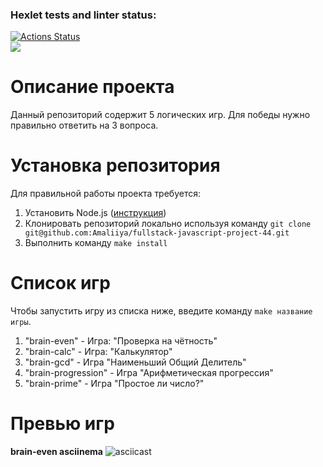 ### Hexlet tests and linter status:
[![Actions Status](https://github.com/Amaliiya/fullstack-javascript-project-44/actions/workflows/hexlet-check.yml/badge.svg)](https://github.com/Amaliiya/fullstack-javascript-project-44/actions)  
<a href="https://codeclimate.com/github/Amaliiya/fullstack-javascript-project-44/maintainability"><img src="https://api.codeclimate.com/v1/badges/53c15be6ba8b0d110583/maintainability" /></a>

# Описание проекта 
Данный репозиторий содержит 5 логических игр. Для победы нужно правильно ответить на 3 вопроса.

# Установка репозитория
Для правильной работы проекта требуется:
1. Установить Node.js (<a href = 'https://github.com/Hexlet/ru-instructions/blob/main/nodejs.md'>инструкция</a>)
2. Клонировать репозиторий локально используя команду `git clone git@github.com:Amaliiya/fullstack-javascript-project-44.git`
3. Выполнить команду `make install`

# Список игр 
Чтобы запустить игру из списка ниже, введите команду `make название игры`. 
1. "brain-even" - Игра: "Проверка на чётность"
2. "brain-calc" - Игра: "Калькулятор"
3. "brain-gcd" - Игра "Наименьший Общий Делитель"
4. "brain-progression" - Игра "Арифметическая прогрессия"
5. "brain-prime" - Игра "Простое ли число?"

# Превью игр
**brain-even asciinema**
![asciicast](https://asciinema.org/a/YlbDZo6UTMsZNKNGLgAWavZvj)


<a href = "https://asciinema.org/a/YlbDZo6UTMsZNKNGLgAWavZvj">
<a href = 'https://asciinema.org/a/Kca8eiAzbWrziMamKdrgErZKy'>
<a href = "https://asciinema.org/a/hrosoipPojUgfBO0ExMvZ9QSr">
<a href = "https://asciinema.org/a/eSLYyIe0ZYIQCbnuukBjfg7Jl">
<a href = "https://asciinema.org/a/P2t2vGFCDgyJ5NJDI2bjGigo1">

